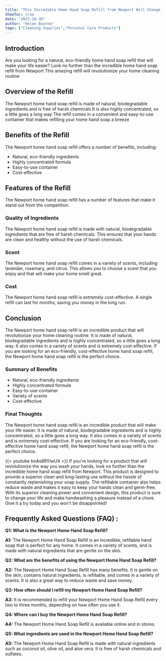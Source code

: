 ```yaml
---
title: "This Incredible Home Hand Soap Refill from Newport Will Change Your Life!"
ShowToc: true 
date: "2023-10-30"
author: "Helen Bourne" 
tags: ["Cleaning Supplies","Personal Care Products"]
---
```

## Introduction
Are you looking for a natural, eco-friendly home hand soap refill that will make your life easier? Look no further than the incredible home hand soap refill from Newport This amazing refill will revolutionize your home cleaning routine 

## Overview of the Refill
The Newport home hand soap refill is made of natural, biodegradable ingredients and is free of harsh chemicals It is also highly concentrated, so a little goes a long way The refill comes in a convenient and easy-to-use container that makes refilling your home hand soap a breeze 

## Benefits of the Refill
The Newport home hand soap refill offers a number of benefits, including: 

- Natural, eco-friendly ingredients 
- Highly concentrated formula 
- Easy-to-use container 
- Cost-effective 

## Features of the Refill 
The Newport home hand soap refill has a number of features that make it stand out from the competition. 

### Quality of Ingredients 
The Newport home hand soap refill is made with natural, biodegradable ingredients that are free of harsh chemicals. This ensures that your hands are clean and healthy without the use of harsh chemicals. 

### Scent 
The Newport home hand soap refill comes in a variety of scents, including lavender, rosemary, and citrus. This allows you to choose a scent that you enjoy and that will make your home smell great. 

### Cost 
The Newport home hand soap refill is extremely cost-effective. A single refill can last for months, saving you money in the long run. 

## Conclusion 
The Newport home hand soap refill is an incredible product that will revolutionize your home cleaning routine. It is made of natural, biodegradable ingredients and is highly concentrated, so a little goes a long way. It also comes in a variety of scents and is extremely cost-effective. If you are looking for an eco-friendly, cost-effective home hand soap refill, the Newport home hand soap refill is the perfect choice. 

### Summary of Benefits 
- Natural, eco-friendly ingredients 
- Highly concentrated formula 
- Easy-to-use container 
- Variety of scents 
- Cost-effective 

### Final Thoughts 
The Newport home hand soap refill is an incredible product that will make your life easier. It is made of natural, biodegradable ingredients and is highly concentrated, so a little goes a long way. It also comes in a variety of scents and is extremely cost-effective. If you are looking for an eco-friendly, cost-effective home hand soap refill, the Newport home hand soap refill is the perfect choice.

{{< youtube boAs8RYiwU4 >}} 
If you're looking for a product that will revolutionize the way you wash your hands, look no further than the incredible home hand soap refill from Newport. This product is designed to provide a superior clean and long-lasting use without the hassle of constantly replenishing your soap supply. The refillable container also helps reduce waste and makes it easy to keep your hands clean and germ-free. With its superior cleaning power and convenient design, this product is sure to change your life and make handwashing a pleasure instead of a chore. Give it a try today and you won't be disappointed!

## Frequently Asked Questions (FAQ) :
**Q1: What is the Newport Home Hand Soap Refill?**

**A1:** The Newport Home Hand Soap Refill is an incredible, refillable hand soap that is perfect for any home. It comes in a variety of scents, and is made with natural ingredients that are gentle on the skin. 

**Q2: What are the benefits of using the Newport Home Hand Soap Refill?**

**A2:** The Newport Home Hand Soap Refill has many benefits. It is gentle on the skin, contains natural ingredients, is refillable, and comes in a variety of scents. It is also a great way to reduce waste and save money. 

**Q3: How often should I refill my Newport Home Hand Soap Refill?**

**A3:** It is recommended to refill your Newport Home Hand Soap Refill every two to three months, depending on how often you use it. 

**Q4: Where can I buy the Newport Home Hand Soap Refill?**

**A4:** The Newport Home Hand Soap Refill is available online and in stores. 

**Q5: What ingredients are used in the Newport Home Hand Soap Refill?**

**A5:** The Newport Home Hand Soap Refill is made with natural ingredients such as coconut oil, olive oil, and aloe vera. It is free of harsh chemicals and sulfates.



